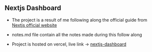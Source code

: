 ## Nextjs Dashboard 
- The project is a result of me following along the official guide from [Nextjs official website](https://nextjs.org/learn/dashboard-app)

- notes.md file contain all the notes made during this follow along
  
- Project is hosted on vercel, live link -> [nextjs-dashboard](https://nextjs-dashboard-eight-neon-34.vercel.app/)